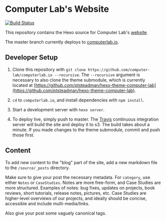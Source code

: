 # Computer Lab's Website
[![Build
Status](https://travis-ci.org/computer-lab/computerlab.io.svg?branch=master)](https://travis-ci.org/computer-lab/computerlab.io)

This repository contains the Hexo source for Computer Lab's
[website](http://computerlab.io).  

The master branch currently deploys to
[computerlab.io](http://computerlab.io).

## Developer Setup
1. Clone this repository with `git clone
https://github.com/computer-lab/computerlab.io --recursive`.  The `--recursive`
argument is necessary to also clone the theme submodule, which is currently
located at
[https://github.com/ptsteadman/hexo-theme-computer-lab](https://github.com/ptsteadman/hexo-theme-computer-lab).

2. `cd` to `computerlab.io`, and install dependencies with `npm install`.

3. Start a development server with `hexo server`.

4. To deploy live, simply push to master.  The [Travis](https://travis-ci.org/)
continuous integration server will build the site and deploy it to s3.  The
build takes about a minute.  If you made changes to the theme submodule, commit
and push those first.

## Content

To add new content to the "blog" part of the site, add a new markdown file to
the `/source/_posts` directory.  


Make sure to give your post the necessary metadata.  For `category`, use either
`Notes` or `CaseStudies`.  Notes are more free-form, and Case Studies are more
structured.  Examples of notes: bug fixes, updates on projects, book reviews,
short tutorials, release notes, pictures, etc.  Case Studies are higher-level
overviews of our projects, and ideally should be concise, accessible and include
multi-media/links.

Also give your post some vaguely canonical tags.
